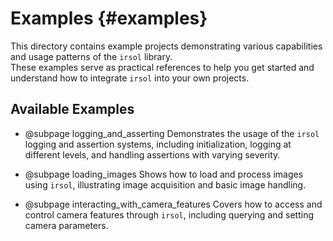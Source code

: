 # Examples {#examples}

This directory contains example projects demonstrating various capabilities and usage patterns of the `irsol` library.  
These examples serve as practical references to help you get started and understand how to integrate `irsol` into your own projects.


## Available Examples

* @subpage logging_and_asserting
  Demonstrates the usage of the `irsol` logging and assertion systems, including initialization, logging at different levels, and handling assertions with varying severity.

* @subpage loading_images
  Shows how to load and process images using `irsol`, illustrating image acquisition and basic image handling.

* @subpage interacting_with_camera_features
  Covers how to access and control camera features through `irsol`, including querying and setting camera parameters.

